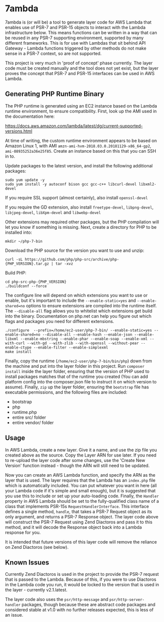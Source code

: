 # 7ambda

7ambda is (or will be) a tool to generate layer code for AWS Lambda that enables use of PSR-7 and PSR-15 objects to
interact with the Lambda infrastructure below. This means functions can be written in a way that can be reused in any
PSR-7 supporting environment, supported by many different frameworks. This is for use with Lambdas that sit behind
API Gateway - Lambda functions triggered by other methods do not make sense in a PSR-7 context, so are not supported.

This project is very much in 'proof of concept' phase currently. The layer code must be created manually and the tool
does not yet exist, but the layer proves the concept that PSR-7 and PSR-15 interfaces can be used in AWS Lambda.

## Generating PHP Runtime Binary

The PHP runtime is generated using an EC2 instance based on the Lambda runtime environment, to ensure compatibility.
First, look up the AMI used in the documentation here:

https://docs.aws.amazon.com/lambda/latest/dg/current-supported-versions.html

At time of writing, the custom runtime environment appears to be based on Amazon Linux 1, with AMI
`amzn-ami-hvm-2018.03.0.20181129-x86_64-gp2`, `ami-08935252a36e25f85`. Create an instance based on this that you can SSH
in to.

Update packages to the latest version, and install the following additional packages:

    sudo yum update -y
    sudo yum install -y autoconf bison gcc gcc-c++ libcurl-devel libxml2-devel

If you require SSL support (almost certainly), also install `openssl-devel`

If you require the GD extension, also install `freetype-devel`, `libpng-devel`, `libjpeg-devel`, `libXpm-devel` and
`libwebp-devel`

Other extensions may required other packages, but the PHP compilation will let you know if something is missing. Next,
create a directory for PHP to be installed into:

`mkdir ~/php-7-bin`

Download the PHP source for the version you want to use and unzip:

`curl -sL https://github.com/php/php-src/archive/php-{PHP_VERSION}.tar.gz | tar -xvz`

Build PHP:

    cd php-src-php-{PHP_VERSION}
    ./buildconf --force
    
The configure line will depend on which extensions you want to use or enable, but it's important to include the
`--enable-static=yes` and `--enable-shared=no` options to ensure extensions are compiled into the runtime itself. The
`--disable-all` flag allows you to whitelist which extensions get build into the binary. Documentation on php.net can
help you figure out which flags and packages you need for different extensions.

    ./configure  --prefix=/home/ec2-user/php-7-bin/ --enable-static=yes --enable-shared=no --disable-all --enable-hash --enable-json --enable-libxml --enable-mbstring --enable-phar --enable-soap --enable-xml --with-curl --with-gd --with-zlib --with-openssl --without-pear --enable-ctype --enable-filter --enable-simplexml
    make install

Finally, copy the runtime (`/home/ec2-user/php-7-bin/bin/php`) down from the machine and put into the layer folder in
this project. Run `composer install` inside the layer folder, ensuring that the version of PHP used to install packages
matches that of the runtime you created (You can add platform config into the composer.json file to instruct it on which
version to assume). Finally, `zip` up the layer folder, ensuring the `bootstrap` file has executable permissions, and the
following files are included:

  - bootstrap
  - php
  - runtime.php
  - entire src/ folder
  - entire vendor/ folder

## Usage

In AWS Lambda, create a new layer. Give it a name, and use the zip file you created above as the source. Copy the Layer
ARN for use later. If you need to re-upload the layer code after some changes, use the 'Create New Version' function
instead - though the ARN will still need to be updated.

Now you can create an AWS Lambda function, and specify the ARN as the layer that is used. The layer requires that the
Lambda has an `index.php` file which is automatically included. You can put whatever you want in here (all your Lambda
code if it's simple and small enough), but it is suggested that you use this to include or set up your auto-loading
code. Finally, the `Handler` property in AWS Lambda should be set to the fully-qualified class name of a class that
implements PSR-15s `RequestHandlerInterface`. This interface defines a single method, `handle`, that takes a PSR-7
Request object as its only argument, and returns a PSR-7 Response object. The layer code above will construct the PSR-7
Request using Zend Diactoros and pass it to this method, and it will decode the Response object back into a Lambda
response for you.

It is intended that future versions of this layer code will remove the reliance on Zend Diactoros (see below).

## Known Issues

Currently Zend Diactoros is used in the project to provide the PSR-7 request that is passed to the Lambda. Because of
this, if you were to use Diactoros in the Lambda code you run, it would be locked to the version that is used in the
layer - currently v2.1.latest.

The layer code also uses the `psr/http-message` and `psr/http-server-handler` packages, though because these are
abstract code packages and considered stable at v1.0 with no further releases expected, this is less of an issue.

